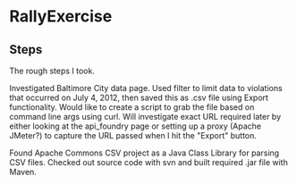 RallyExercise
=============


Steps
-----

The rough steps I took.


Investigated Baltimore City data page. Used filter to limit data to violations that occurred on
July 4, 2012, then saved this as .csv file using Export functionality. Would like to create a 
script to grab the file based on command line args using curl. Will investigate exact URL required
later by either looking at the api_foundry page or setting up a proxy (Apache JMeter?) to capture the
URL passed when I hit the "Export" button.

Found Apache Commons CSV project as a Java Class Library for parsing CSV files. Checked out source code
with svn and built required .jar file with Maven.


